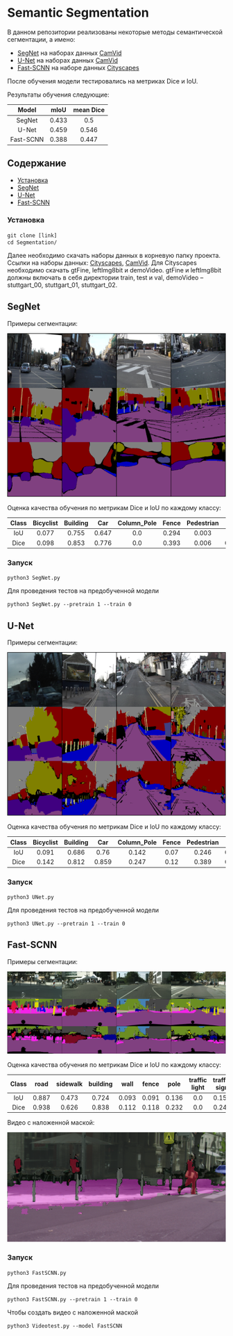 # Semantic Segmentation

В данном репозитории реализованы некоторые методы семантической сегментации, а имено:

* [SegNet](https://arxiv.org/pdf/1511.00561) на наборах данных [CamVid](https://mi.eng.cam.ac.uk/research/projects/VideoRec/CamVid/)
* [U-Net](https://arxiv.org/pdf/1505.04597) на наборах данных [CamVid](https://mi.eng.cam.ac.uk/research/projects/VideoRec/CamVid/)
* [Fast-SCNN](https://arxiv.org/abs/1902.04502) на наборе данных [Cityscapes](https://www.cityscapes-dataset.com)

После обучения модели тестировались на метриках Dice и IoU.

Результаты обучения следующие:

|<center>Model| <center>mIoU  | <center>mean Dice  |
|:-----------:|:-------------:|:------------------:|
|SegNet       | 0.433         | 0.5                |
|U-Net        | 0.459         | 0.546              |
|Fast-SCNN    | 0.388         | 0.447              |


## Содержание

  + [Установка](#Установка)
  + [SegNet](#SegNet)
  + [U-Net](#U-Net)
  + [Fast-SCNN](#Fast-SCNN)

### Установка

```
git clone [link]
cd Segmentation/
```

Далее необходимо скачать наборы данных в корневую папку проекта. Ссылки на наборы данных: [Cityscapes](https://www.cityscapes-dataset.com), [CamVid](https://www.kaggle.com/jcoral02/camvid). Для Cityscapes необходимо скачать gtFine, leftImg8bit и demoVideo. gtFine и leftImg8bit должны включать в себя директории train, test и val, demoVideo – stuttgart_00, stuttgart_01, stuttgart_02.

## SegNet

Примеры сегментации:

![alt text](./Samples/SegNet_CVd.png)

Оценка качества обучения по метрикам Dice и IoU по каждому классу:    

|Class|Bicyclist|Building|Car|Column_Pole|Fence|Pedestrian|Road|Sidewalk|SignSymbol|Sky|Tree|
|:-:|:-:|:-:|:-:|:-:|:-:|:-:|:-:|:-:|:-:|:-:|:-:|
|IoU|0.077|0.755|0.647|0.0|0.294|0.003|0.88|0.52|0.048|0.878|0.663|
|Dice|0.098|0.853|0.776|0.0|0.393|0.006|0.936|0.665|0.048|0.935|0.794|

### Запуск

```
python3 SegNet.py
```
Для проведения тестов на предобученной модели
```
python3 SegNet.py --pretrain 1 --train 0
```


## U-Net

Примеры сегментации:

![alt text](./Samples/UNet_CVd.png)

Оценка качества обучения по метрикам Dice и IoU по каждому классу:    

|Class|Bicyclist|Building|Car|Column_Pole|Fence|Pedestrian|Road|Sidewalk|SignSymbol|Sky|Tree|
|:-:|:-:|:-:|:-:|:-:|:-:|:-:|:-:|:-:|:-:|:-:|:-:|
|IoU|0.091 | 0.686 | 0.76 | 0.142 | 0.07 | 0.246 | 0.858 | 0.658 | 0.003 | 0.908 | 0.63|
|Dice|0.142 | 0.812 | 0.859 | 0.247 | 0.12 | 0.389 | 0.923 | 0.791 | 0.006 | 0.952 | 0.77|

### Запуск

```
python3 UNet.py
```
Для проведения тестов на предобученной модели
```
python3 UNet.py --pretrain 1 --train 0
```

## Fast-SCNN


Примеры сегментации:

![alt text](./Samples/FastSCNN_CC.png)

Оценка качества обучения по метрикам Dice и IoU по каждому классу:    

|Class|road| sidewalk| building| wall| fence| pole| traffic light| traffic sign| vegetation| terrain| sky| person| rider| car| truck| bus| train| motorcycle| bicycle|
|:-:|:-:|:-:|:-:|:-:|:-:|:-:|:-:|:-:|:-:|:-:|:-:|:-:|:-:|:-:|:-:|:-:|:-:|:-:|:-:|
|IoU|0.887|0.473|0.724|0.093|0.091|0.136|0.0|0.151|0.789|0.242|0.796|0.304|0.071|0.741|0.345|0.417|0.667|0.274|0.168|
|Dice|0.938|0.626|0.838|0.112|0.118|0.232|0.0|0.247|0.88|0.33|0.874|0.436|0.071|0.847|0.345|0.417|0.668|0.274|0.245|

Видео с наложенной маской:

[![Alternate Text](./Samples/VideoPic.png)](https://youtu.be/lTUhEfnljds "Video on YouTube")

### Запуск

```
python3 FastSCNN.py
```
Для проведения тестов на предобученной модели
```
python3 FastSCNN.py --pretrain 1 --train 0
```
Чтобы создать видео с наложенной маской
```
python3 Videotest.py --model FastSCNN
```
